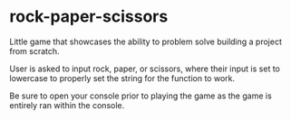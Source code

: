 # rock-paper-scissors
Little game that showcases the ability to problem solve building a project from scratch.

User is asked to input rock, paper, or scissors, where their input is set to lowercase to properly set the string for the function to work.

Be sure to open your console prior to playing the game as the game is entirely ran within the console.